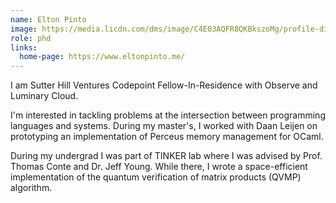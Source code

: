 ```yaml
---
name: Elton Pinto
image: https://media.licdn.com/dms/image/C4E03AQFR8QKBkszoMg/profile-displayphoto-shrink_400_400/0/1577137201999?e=1715817600&v=beta&t=iIFijA4PSe4y6eQBJLqQ6po2CpUefetOytR7hB9NMSs
role: phd
links:
  home-page: https://www.eltonpinto.me/
---
```


I am Sutter Hill Ventures Codepoint Fellow-In-Residence with Observe and Luminary Cloud.

I'm interested in tackling problems at the intersection between programming languages and systems. During my master's, I worked with Daan Leijen on prototyping an implementation of Perceus memory management for OCaml.

During my undergrad I was part of TINKER lab where I was advised by Prof. Thomas Conte and Dr. Jeff Young. While there, I wrote a space-efficient implementation of the quantum verification of matrix products (QVMP) algorithm.
